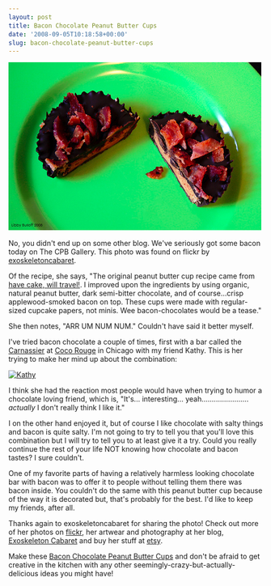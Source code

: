 ```yaml
---
layout: post
title: Bacon Chocolate Peanut Butter Cups
date: '2008-09-05T10:18:58+00:00'
slug: bacon-chocolate-peanut-butter-cups
---
```

<a href="http://www.flickr.com/photos/exoskeletoncabaret/2827329336/"><img src='images/uploads/2008/09/bacon_peanut_butter_cup1.jpg' alt='Bacon Chocolate Peanut Butter Cup' /></a>

No, you didn't end up on some other blog. We've seriously got some bacon today on The CPB Gallery. This photo was found on flickr by <a href="http://www.flickr.com/photos/exoskeletoncabaret/2827329336/">exoskeletoncabaret</a>.

Of the recipe, she says, "The original peanut butter cup recipe came from <a href="http://havecakewilltravel.com/2008/08/29/pb-cups/">have cake, will travel!</a>. I improved upon the ingredients by using organic, natural peanut butter, dark semi-bitter chocolate, and of course...crisp applewood-smoked bacon on top. These cups were made with regular-sized cupcake papers, not minis. Wee bacon-chocolates would be a tease." 

She then notes, "ARR UM NUM NUM." Couldn't have said it better myself.

I've tried bacon chocolate a couple of times, first with a bar called the <a href="http://www.cocorouge.com/chocolatebar/#">Carnassier</a> at <a href="http://www.cocorouge.com/">Coco Rouge</a> in Chicago with my friend Kathy. This is her trying to make her mind up about the combination:

<a href="http://www.flickr.com/photos/kstar810/570539930/"><img src="http://farm2.static.flickr.com/1294/570539930_9344e25d95.jpg?v=0" alt="Kathy" /></a>

I think she had the reaction most people would have when trying to humor a chocolate loving friend, which is, "It's... interesting... yeah....................... <em>actually</em> I don't really think I like it."

I on the other hand enjoyed it, but of course I like chocolate with salty things and bacon is quite salty. I'm not going to try to tell you that you'll love this combination but I will try to tell you to at least give it a try. Could you really continue the rest of your life NOT knowing how chocolate and bacon tastes? I sure couldn't.

One of my favorite parts of having a relatively harmless looking chocolate bar with bacon was to offer it to people without telling them there was bacon inside. You couldn't do the same with this peanut butter cup because of the way it is decorated but, that's probably for the best. I'd like to keep my friends, after all.

Thanks again to exoskeletoncabaret for sharing the photo! Check out more of her photos on <a href="http://www.flickr.com/photos/exoskeletoncabaret/">flickr</a>, her artwear and photography at her blog, <a href="http://exoskeletoncabaret.com/">Exoskeleton Cabaret</a> and buy her stuff at <a href="http://www.etsy.com/shop.php?user_id=5055828">etsy</a>. 

Make these <a href="http://exoskeletoncabaret.com/?p=29">Bacon Chocolate Peanut Butter Cups</a> and don't be afraid to get creative in the kitchen with any other seemingly-crazy-but-actually-delicious ideas you might have!

